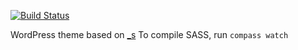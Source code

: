 [![Build Status](https://travis-ci.org/Automattic/_s.svg?branch=master)](https://travis-ci.org/Automattic/_s)

WordPress theme based on [_s](https://underscores.me/)
To compile SASS, run `compass watch`
